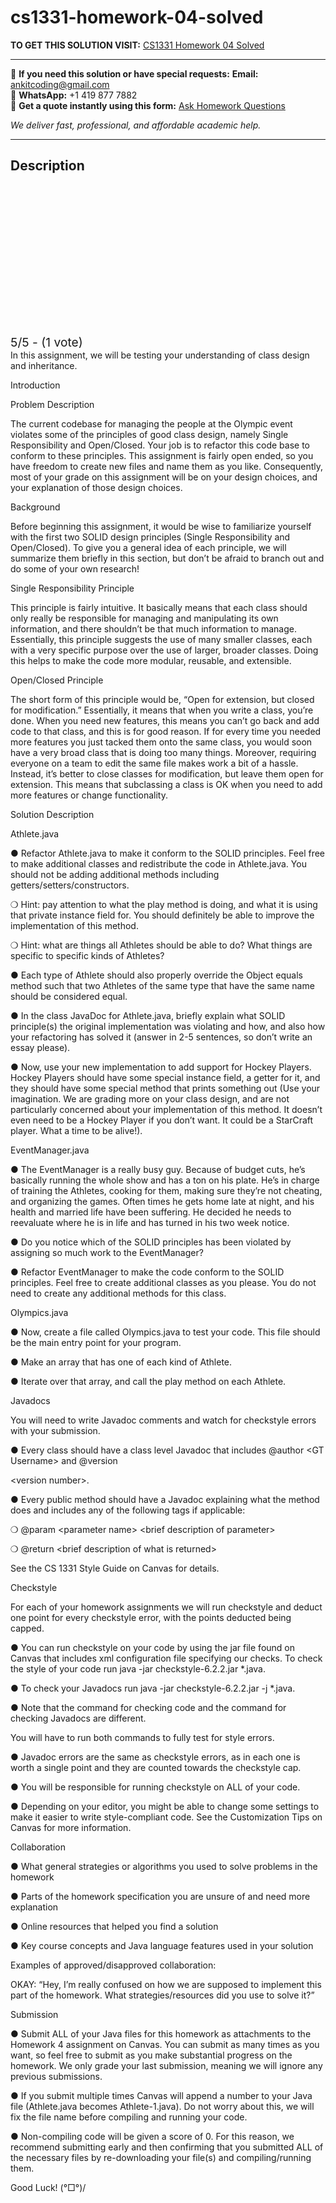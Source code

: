 # cs1331-homework-04-solved
**TO GET THIS SOLUTION VISIT:** [CS1331 Homework 04 Solved](https://www.ankitcodinghub.com/product/cs1331-homework-04-solved/)


---

📩 **If you need this solution or have special requests:** **Email:** ankitcoding@gmail.com  
📱 **WhatsApp:** +1 419 877 7882  
📄 **Get a quote instantly using this form:** [Ask Homework Questions](https://www.ankitcodinghub.com/services/ask-homework-questions/)

*We deliver fast, professional, and affordable academic help.*

---

<h2>Description</h2>



<div class="kk-star-ratings kksr-auto kksr-align-center kksr-valign-top" data-payload="{&quot;align&quot;:&quot;center&quot;,&quot;id&quot;:&quot;109894&quot;,&quot;slug&quot;:&quot;default&quot;,&quot;valign&quot;:&quot;top&quot;,&quot;ignore&quot;:&quot;&quot;,&quot;reference&quot;:&quot;auto&quot;,&quot;class&quot;:&quot;&quot;,&quot;count&quot;:&quot;1&quot;,&quot;legendonly&quot;:&quot;&quot;,&quot;readonly&quot;:&quot;&quot;,&quot;score&quot;:&quot;5&quot;,&quot;starsonly&quot;:&quot;&quot;,&quot;best&quot;:&quot;5&quot;,&quot;gap&quot;:&quot;4&quot;,&quot;greet&quot;:&quot;Rate this product&quot;,&quot;legend&quot;:&quot;5\/5 - (1 vote)&quot;,&quot;size&quot;:&quot;24&quot;,&quot;title&quot;:&quot;CS1331 Homework 04 Solved&quot;,&quot;width&quot;:&quot;138&quot;,&quot;_legend&quot;:&quot;{score}\/{best} - ({count} {votes})&quot;,&quot;font_factor&quot;:&quot;1.25&quot;}">

<div class="kksr-stars">

<div class="kksr-stars-inactive">
            <div class="kksr-star" data-star="1" style="padding-right: 4px">


<div class="kksr-icon" style="width: 24px; height: 24px;"></div>
        </div>
            <div class="kksr-star" data-star="2" style="padding-right: 4px">


<div class="kksr-icon" style="width: 24px; height: 24px;"></div>
        </div>
            <div class="kksr-star" data-star="3" style="padding-right: 4px">


<div class="kksr-icon" style="width: 24px; height: 24px;"></div>
        </div>
            <div class="kksr-star" data-star="4" style="padding-right: 4px">


<div class="kksr-icon" style="width: 24px; height: 24px;"></div>
        </div>
            <div class="kksr-star" data-star="5" style="padding-right: 4px">


<div class="kksr-icon" style="width: 24px; height: 24px;"></div>
        </div>
    </div>

<div class="kksr-stars-active" style="width: 138px;">
            <div class="kksr-star" style="padding-right: 4px">


<div class="kksr-icon" style="width: 24px; height: 24px;"></div>
        </div>
            <div class="kksr-star" style="padding-right: 4px">


<div class="kksr-icon" style="width: 24px; height: 24px;"></div>
        </div>
            <div class="kksr-star" style="padding-right: 4px">


<div class="kksr-icon" style="width: 24px; height: 24px;"></div>
        </div>
            <div class="kksr-star" style="padding-right: 4px">


<div class="kksr-icon" style="width: 24px; height: 24px;"></div>
        </div>
            <div class="kksr-star" style="padding-right: 4px">


<div class="kksr-icon" style="width: 24px; height: 24px;"></div>
        </div>
    </div>
</div>


<div class="kksr-legend" style="font-size: 19.2px;">
            5/5 - (1 vote)    </div>
    </div>
In this assignment, we will be testing your understanding of class design and inheritance.

Introduction

Problem Description

The current codebase for managing the people at the Olympic event violates some of the principles of good class design, namely Single Responsibility and Open/Closed. Your job is to refactor this code base to conform to these principles. This assignment is fairly open ended, so you have freedom to create new files and name them as you like. Consequently, most of your grade on this assignment will be on your design choices, and your explanation of those design choices.

Background

Before beginning this assignment, it would be wise to familiarize yourself with the first two SOLID design principles (Single Responsibility and Open/Closed). To give you a general idea of each principle, we will summarize them briefly in this section, but don’t be afraid to branch out and do some of your own research!

Single Responsibility Principle

This principle is fairly intuitive. It basically means that each class should only really be responsible for managing and manipulating its own information, and there shouldn’t be that much information to manage. Essentially, this principle suggests the use of many smaller classes, each with a very specific purpose over the use of larger, broader classes. Doing this helps to make the code more modular, reusable, and extensible.

Open/Closed Principle

The short form of this principle would be, “Open for extension, but closed for modification.” Essentially, it means that when you write a class, you’re done. When you need new features, this means you can’t go back and add code to that class, and this is for good reason. If for every time you needed more features you just tacked them onto the same class, you would soon have a very broad class that is doing too many things. Moreover, requiring everyone on a team to edit the same file makes work a bit of a hassle. Instead, it’s better to close classes for modification, but leave them open for extension. This means that subclassing a class is OK when you need to add more features or change functionality.

Solution Description

Athlete.java

● Refactor Athlete.java to make it conform to the SOLID principles. Feel free to make additional classes and redistribute the code in Athlete.java. You should not be adding additional methods including getters/setters/constructors.

❍ Hint: pay attention to what the play method is doing, and what it is using that private instance field for. You should definitely be able to improve the implementation of this method.

❍ Hint: what are things all Athletes should be able to do? What things are specific to specific kinds of Athletes?

● Each type of Athlete should also properly override the Object equals method such that two Athletes of the same type that have the same name should be considered equal.

● In the class JavaDoc for Athlete.java, briefly explain what SOLID principle(s) the original implementation was violating and how, and also how your refactoring has solved it (answer in 2-5 sentences, so don’t write an essay please).

● Now, use your new implementation to add support for Hockey Players. Hockey Players should have some special instance field, a getter for it, and they should have some special method that prints something out (Use your imagination. We are grading more on your class design, and are not particularly concerned about your implementation of this method. It doesn’t even need to be a Hockey Player if you don’t want. It could be a StarCraft player. What a time to be alive!).

EventManager.java

● The EventManager is a really busy guy. Because of budget cuts, he’s basically running the whole show and has a ton on his plate. He’s in charge of training the Athletes, cooking for them, making sure they’re not cheating, and organizing the games. Often times he gets home late at night, and his health and married life have been suffering. He decided he needs to reevaluate where he is in life and has turned in his two week notice.

● Do you notice which of the SOLID principles has been violated by assigning so much work to the EventManager?

● Refactor EventManager to make the code conform to the SOLID principles. Feel free to create additional classes as you please. You do not need to create any additional methods for this class.

Olympics.java

● Now, create a file called Olympics.java to test your code. This file should be the main entry point for your program.

● Make an array that has one of each kind of Athlete.

● Iterate over that array, and call the play method on each Athlete.

Javadocs

You will need to write Javadoc comments and watch for checkstyle errors with your submission.

● Every class should have a class level Javadoc that includes @author &lt;GT Username&gt; and @version

&lt;version number&gt;.

● Every public method should have a Javadoc explaining what the method does and includes any of the following tags if applicable:

❍ @param &lt;parameter name&gt; &lt;brief description of parameter&gt;

❍ @return &lt;brief description of what is returned&gt;

See the CS 1331 Style Guide on Canvas for details.

Checkstyle

For each of your homework assignments we will run checkstyle and deduct one point for every checkstyle error, with the points deducted being capped.

● You can run checkstyle on your code by using the jar file found on Canvas that includes xml configuration file specifying our checks. To check the style of your code run java -jar checkstyle-6.2.2.jar *.java.

● To check your Javadocs run java -jar checkstyle-6.2.2.jar -j *.java.

● Note that the command for checking code and the command for checking Javadocs are different.

You will have to run both commands to fully test for style errors.

● Javadoc errors are the same as checkstyle errors, as in each one is worth a single point and they are counted towards the checkstyle cap.

● You will be responsible for running checkstyle on ALL of your code.

● Depending on your editor, you might be able to change some settings to make it easier to write style-compliant code. See the Customization Tips on Canvas for more information.

Collaboration

● What general strategies or algorithms you used to solve problems in the homework

● Parts of the homework specification you are unsure of and need more explanation

● Online resources that helped you find a solution

● Key course concepts and Java language features used in your solution

Examples of approved/disapproved collaboration:

OKAY: “Hey, I’m really confused on how we are supposed to implement this part of the homework. What strategies/resources did you use to solve it?”

Submission

● Submit ALL of your Java files for this homework as attachments to the Homework 4 assignment on Canvas. You can submit as many times as you want, so feel free to submit as you make substantial progress on the homework. We only grade your last submission, meaning we will ignore any previous submissions.

● If you submit multiple times Canvas will append a number to your Java file (Athlete.java becomes Athlete-1.java). Do not worry about this, we will fix the file name before compiling and running your code.

● Non-compiling code will be given a score of 0. For this reason, we recommend submitting early and then confirming that you submitted ALL of the necessary files by re-downloading your file(s) and compiling/running them.

Good Luck! (°□°)/
